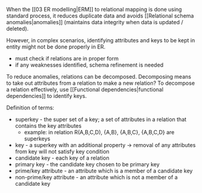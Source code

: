 When the [[03 ER modelling|ERM]] to relational mapping is done using standard process, it reduces duplicate data and avoids [[Relational schema anomalies|anomalies]] (maintains data integrity when data is updated / deleted). 

However, in complex scenarios, identifying attributes and keys to be kept in entity might not be done properly in ER.
- must check if relations are in proper form
- if any weaknesses identified, schema refinement is needed

To reduce anomalies, relations can be decomposed. Decomposing means to take out attributes from a relation to make a new relation? To decompose a relation effectively, use [[Functional dependencies|functional dependencies]] to identify keys.

Definition of terms:
- superkey - the super set of a key; a set of attributes in a relation that contains the key attributes
	- example: in relation R(A,B,C,D), {A,B}, {A,B,C}, {A,B,C,D} are superkeys
- key - a superkey with an additional property -> removal of any attributes from key will not satisfy key condition
- candidate key - each key of a relation
- primary key - the candidate key chosen to be primary key
- prime/key attribute - an attribute which is a member of a candidate key
- non-prime/key attribute - an attribute which is not a member of a candidate key